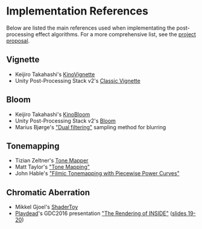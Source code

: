 # Implementation References

Below are listed the main references used when implementating the post-processing effect algorithms.
For a more comprehensive list, see the [project proposal](gsoc-proposal.md#Implementation-References).

## Vignette
  - Keijiro Takahashi's [KinoVignette](https://github.com/keijiro/KinoVignette)
  - Unity Post-Processing Stack v2's [Classic Vignette](https://github.com/Unity-Technologies/PostProcessing/blob/v2/Documentation~/Vignette.md#classic)
## Bloom
  - Keijiro Takahashi's [KinoBloom](https://github.com/keijiro/KinoBloom)
  - Unity Post-Processing Stack v2's [Bloom](https://github.com/Unity-Technologies/PostProcessing/blob/v2/Documentation~/Bloom.md)
  - Marius Bjørge's ["Dual filtering"](https://community.arm.com/cfs-file/__key/communityserver-blogs-components-weblogfiles/00-00-00-20-66/siggraph2015_2D00_mmg_2D00_marius_2D00_notes.pdf) sampling method for blurring
## Tonemapping
  - Tizian Zeltner's [Tone Mapper](https://github.com/tizian/tonemapper)
  - Matt Taylor's ["Tone Mapping"](https://64.github.io/tonemapping/)
  - John Hable's ["Filmic Tonemapping with Piecewise Power Curves"](http://filmicworlds.com/blog/filmic-tonemapping-with-piecewise-power-curves/)
## Chromatic Aberration
  - Mikkel Gjoel's [ShaderToy](https://www.shadertoy.com/view/XssGz8)
  - [Playdead](https://playdead.com/)'s GDC2016 presentation ["The Rendering of INSIDE"](https://www.youtube.com/watch?v=RdN06E6Xn9E&feature=youtu.be&t=428) ([slides 19-20](http://loopit.dk/rendering_inside.pdf))
